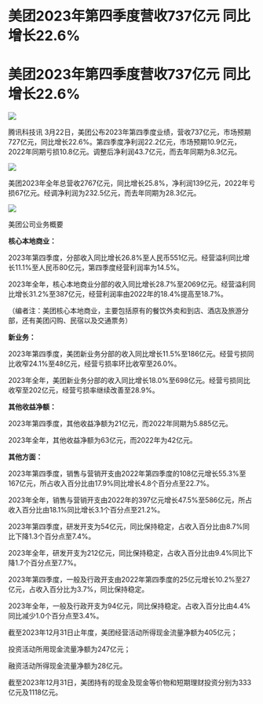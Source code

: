# 美团2023年第四季度营收737亿元 同比增长22.6%

# 美团2023年第四季度营收737亿元 同比增长22.6%

![](https://inews.gtimg.com/om_bt/ODuGN-E5MF1SVeI2z6qyuKBox6Uwysmwq9miub9NF8XpIAA/1000)

腾讯科技讯
3月22日，美团公布2023年第四季度业绩，营收737亿元，市场预期727亿元，同比增长22.6%。第四季度净利润22.2亿元，市场预期10.9亿元，2022年同期亏损10.8亿元。调整后净利润43.7亿元，而去年同期为8.3亿元。

![](https://inews.gtimg.com/news_bt/Ogcntc6n1OrGcuNT9tDWgs8p_izHqx97XQs_PXPkSl7PAAA/1000)

美团2023年全年总营收2767亿元，同比增长25.8%，净利润139亿元，2022年亏损67亿元。经调净利润为232.5亿元，而去年同期为28.3亿元。

![](https://inews.gtimg.com/news_bt/OOMliSl1ni-8RTfbm7sf8ZlyjzLGNcWxfsFTfHtK1maYMAA/1000)

美团公司业务概要

**核心本地商业：**

2023年第四季度，分部收入同比增长26.8%至人民币551亿元。经营溢利同比增长11.1%至人民币80亿元，第四季度经营利润率为14.5%。

2023年全年，核心本地商业分部的收入同比增长28.7%至2069亿元。经营溢利同比增长31.2%至387亿元，经营利润率由2022年的18.4%提高至18.7%。

（编者注：美团核心本地商业，主要包括原有的餐饮外卖和到店、酒店及旅游分部，还有美团闪购、民宿以及交通票务）

**新业务：**

2023年第四季度，美团新业务分部的收入同比增长11.5%至186亿元。经营亏损同比收窄24.1%至48亿元，经营亏损率环比收窄至26.0%。

2023年全年，美团新业务分部的收入同比增长18.0%至698亿元。经营亏损同比收窄至202亿元，经营亏损率继续改善至28.9%。

**其他收益净额：**

2023年第四季度，其他收益净额为21亿元，而2022年同期为5.885亿元。

2023年全年，其他收益净额为63亿元，而2022年为42亿元。

**其他方面：**

2023年第四季度，销售与营销开支由2022年第四季度的108亿元增长55.3%至167亿元，所占收入百分比由17.9%同比增长4.8个百分点至22.7%。

2023年全年，销售与营销开支由2022年的397亿元增长47.5%至586亿元，所占收入百分比由18.1%同比增长3.1个百分点至21.2%。

2023年第四季度，研发开支为54亿元，同比保持稳定，占收入百分比由8.7%同比下降1.3个百分点至7.4%。

2023年全年，研发开支为212亿元，同比保持稳定，占收入百分比由9.4%同比下降1.7个百分点至7.7%。

2023年第四季度，一般及行政开支由2022年第四季度的25亿元增长10.2%至27亿元，占收入百分比为3.7%，同比保持稳定。

2023年全年，一般及行政开支为94亿元，同比保持稳定。占收入百分比由4.4%同比减少1.0个百分点至3.4%。

截至2023年12月31日止年度，美团经营活动所得现金流量净额为405亿元；

投资活动所用现金流量净额为247亿元；

融资活动所得现金流量净额为28亿元。

截至2023年12月31日，美团持有的现金及现金等价物和短期理财投资分别为333亿元及1118亿元。

